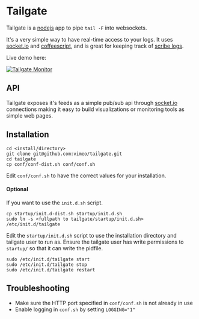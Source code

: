# Tailgate

Tailgate is a [nodejs](http://nodejs.org) app to pipe `tail -F` into websockets.  

It's a very simple way to have real-time access to your logs.  It uses [socket.io](http://socket.io) and [coffeescript](http://coffeescript.org), and is great for keeping track of [scribe logs](https://github.com/facebook/scribe).

Live demo here:

[![Tailgate Monitor](//github.com/vimeo/tailgate/raw/gh-pages/tailgate.png)](http://ec2-67-202-26-167.compute-1.amazonaws.com#%5B%7B%22channel%22%3A%22dev1%22%2C%22top%22%3A100%2C%22left%22%3A97%2C%22width%22%3A600%2C%22height%22%3A400%2C%22regex%22%3A%2216%3A31%3A57%22%7D%2C%7B%22channel%22%3A%22dev3%22%2C%22top%22%3A93%2C%22left%22%3A745%2C%22width%22%3A600%2C%22height%22%3A400%2C%22regex%22%3A%22%5C%5C%5B\(.%2B%3F\)%2C.%2B%3F\(0%5C%5C.%5C%5Cd%2B\)%22%7D%2C%7B%22channel%22%3A%22dev2%22%2C%22top%22%3A370%2C%22left%22%3A211%2C%22width%22%3A1058%2C%22height%22%3A422%2C%22regex%22%3A%22%22%7D%5D)

## API
Tailgate exposes it's feeds as a simple pub/sub api through [socket.io](http://socket.io) connections making it easy to build visualizations or monitoring tools as simple web pages.

## Installation
	
	cd <install/directory>
	git clone git@github.com:vimeo/tailgate.git
	cd tailgate
	cp conf/conf-dist.sh conf/conf.sh

Edit `conf/conf.sh` to have the correct values for your installation.

#### Optional
If you want to use the `init.d.sh` script.

	cp startup/init.d-dist.sh startup/init.d.sh
	sudo ln -s <fullpath to tailgate/startup/init.d.sh> /etc/init.d/tailgate

Edit the `startup/init.d.sh` script to use the installation directory and tailgate user to run as.  Ensure the tailgate user has write permissions to `startup/` so that it can write the pidfile.

	sudo /etc/init.d/tailgate start
	sudo /etc/init.d/tailgate stop
	sudo /etc/init.d/tailgate restart


## Troubleshooting
	
* Make sure the HTTP port specified in `conf/conf.sh` is not already in use
* Enable logging in `conf.sh` by setting `LOGGING="1"`